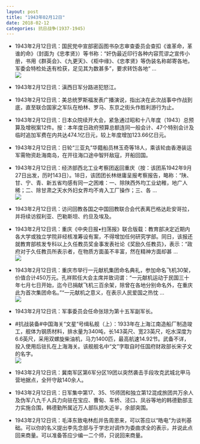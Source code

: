 ```yaml
---
layout: post
title: "1943年02月12日"
date: 2018-02-12
categories: 抗日战争(1937-1945)
---
```


<meta name="referrer" content="no-referrer" />

- 1943年2月12日讯：国民党中宣部密函图书杂志审查委员会查扣《谁革命，革谁的命》（封面为《忠孝贤》）等书称：“奸伪最近印行各种内容荒谬之宣传小册，书用《群英会》、《九更天》、《柜中缘》、《忠孝贤》等伪装名称邮寄各地，军委会特检处迭有检获，足见其为数甚多”，要求转饬各地“ ... <br/><img src="https://wx1.sinaimg.cn/large/aca367d8ly1foe0ejzx5gj20c8090jre.jpg" />

- 1943年2月12日讯：滇西日军分路进犯怒江。 

- 1943年2月12日讯：美总统罗斯福发表广播演说，指出决在此次战事中作战到底，直至联合国家之军队在柏林、罗马、东京之街头作胜利游行为止。 

- 1943年2月12日讯：日本众院续开大会，紧急通过昭和十八年度（1943）总预算及增税案12件。按：本年度日政府预算总额连同一般会计、47个特别会计及临时追加军费在内共达474.1亿日元，较上年度增加123.66亿日元。 

- 1943年2月12日讯：日轮“三亚丸”华籍船员林玉奇等18人，乘该轮由香港装运军需物资赴海南岛，在开往海口途中智歼敌寇，开船回国。 

- 1943年2月12日讯：经济部西北工业考察团返回重庆（按：该团系1942年9月27日出发，历时143日）。18日，该团团长林继庸呈报考察报告，略称：“陕、甘、宁、青、新五省均感有同一之困难：一、除陕西外均工业幼稚，地广人稀；二、除甘肃之天水外妇女界均不肯入工厂操作；三、各 ... <br/><img src="https://wx2.sinaimg.cn/large/aca367d8ly1fodoa0apqvj20c80cwt8w.jpg" />

- 1943年2月12日讯：访问回教各国之中国回教联合会代表离巴格达赴安哥拉，并将续访叙利亚、巴勒斯坦、约旦及埃及。 

- 1943年2月12日讯：重庆《中央日报•扫荡报》联合版载：教育部决定近期内各大学或独立学院非经核准筹设有案，不得增加任何研究学部。同日，该报还就教育部核发专科以上久任教员奖金事发表社论《奖励久任教员》，表示：“政府对于久任教员所表示者，在物质方面虽不丰富，然在精神方面却甚 ... <br/><img src="https://wx2.sinaimg.cn/large/aca367d8ly1fodksroekrj20c80ayq31.jpg" />

- 1943年2月12日讯：重庆市举行一元献机集团命名典礼，参加命名飞机30架，价值合计450万元。孔祥熙任大会主席并致词谓：“一元献机运动于民国三十年七月七日开始，迄今已捐献飞机三百余架，除曾在各地分别命名外，在重庆此为首次集团命名。”“一元献机之意义，在表示人民爱国之热忱 ... <br/><img src="https://wx1.sinaimg.cn/large/aca367d8ly1fodj2wcc86j20c809zdfw.jpg" />

- 1943年2月12日讯：军事委员会任命张琼为第十五军副军长。 

- #抗战装备#中国海关“文星“号缉私舰（上）：1933年在上海江南造船厂制造竣工，舰体为钢质材料，排水量为340吨，长143英尺、宽23英尺，吃水深度为6.6英尺，采用双螺旋柴油机，马力1400匹，最高航速14.92节。武备不详，投入使用后驻扎在上海海关。该舰舰名中“文”字取自时任国府财政部长宋子文的名字。 <br/><img src="https://wx3.sinaimg.cn/large/aca367d8ly1fodfls5iimj20m80dqmzd.jpg" />

- 1943年2月12日讯：冀南军区第6军分区19团以突然袭击手段攻克武城北甲马营地据点，全歼守敌140余人。 

- 1943年2月12日讯：日军集中第17、35、15师团和独立第12混成旅团共万余人及伪军八九千人兵力向驻在宝应、曹甸、车桥、泾口、凤谷等地的韩德勤部主力实施合围，韩德勤所属近万人部队损失近半，余部突围。 

- 1943年2月12日讯：毛泽东致电林彪并告周恩来，可以答应以“皓电”为谈判基础。可以你的名义提出李先念部与于学忠对调作为委曲求全的表示，并说此点回来商量。可以准备答应少编一二个师，只说回来商量。 

